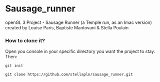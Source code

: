 # Sausage_runner
openGL 3 Project - Sausage Runner (a Temple run, as an Imac version) created by Louise Paris, Baptiste Mantovani & Stella Poulain

### How to clone it?
Open you console in your specific directory you want the project to stay.
Then:
```
git init
```
```
git clone https://github.com/stellapln/sausage_runner.git
```
